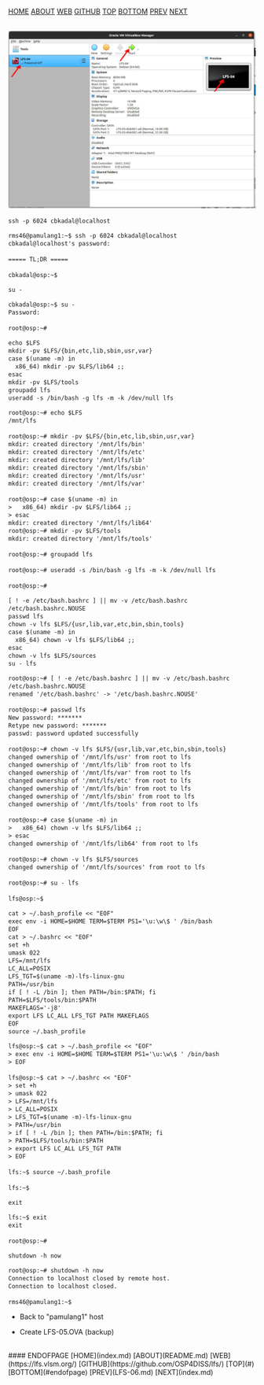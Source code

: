 ---
---

[HOME](index.md)
[ABOUT](README.md)
[WEB](https://lfs.vlsm.org/)
[GITHUB](https://github.com/OSP4DISS/lfs/)
[TOP](#)
[BOTTOM](#endofpage)
[PREV](LFS-06.md)
[NEXT](index.md)

<br>
<img src="pictures/LFS-A38.jpg" width="960">

```
ssh -p 6024 cbkadal@localhost

```

```
rms46@pamulang1:~$ ssh -p 6024 cbkadal@localhost
cbkadal@localhost's password:

===== TL;DR =====

cbkadal@osp:~$ 

```

```
su -
```

```
cbkadal@osp:~$ su -
Password:

root@osp:~#

```

```
echo $LFS
mkdir -pv $LFS/{bin,etc,lib,sbin,usr,var}
case $(uname -m) in
  x86_64) mkdir -pv $LFS/lib64 ;;
esac
mkdir -pv $LFS/tools
groupadd lfs
useradd -s /bin/bash -g lfs -m -k /dev/null lfs

```


```
root@osp:~# echo $LFS
/mnt/lfs

root@osp:~# mkdir -pv $LFS/{bin,etc,lib,sbin,usr,var}
mkdir: created directory '/mnt/lfs/bin'
mkdir: created directory '/mnt/lfs/etc'
mkdir: created directory '/mnt/lfs/lib'
mkdir: created directory '/mnt/lfs/sbin'
mkdir: created directory '/mnt/lfs/usr'
mkdir: created directory '/mnt/lfs/var'

root@osp:~# case $(uname -m) in
>   x86_64) mkdir -pv $LFS/lib64 ;;
> esac
mkdir: created directory '/mnt/lfs/lib64'
root@osp:~# mkdir -pv $LFS/tools
mkdir: created directory '/mnt/lfs/tools'

root@osp:~# groupadd lfs

root@osp:~# useradd -s /bin/bash -g lfs -m -k /dev/null lfs

root@osp:~# 

```

```
[ ! -e /etc/bash.bashrc ] || mv -v /etc/bash.bashrc /etc/bash.bashrc.NOUSE
passwd lfs
chown -v lfs $LFS/{usr,lib,var,etc,bin,sbin,tools}
case $(uname -m) in
  x86_64) chown -v lfs $LFS/lib64 ;;
esac
chown -v lfs $LFS/sources
su - lfs

```

```
root@osp:~# [ ! -e /etc/bash.bashrc ] || mv -v /etc/bash.bashrc /etc/bash.bashrc.NOUSE
renamed '/etc/bash.bashrc' -> '/etc/bash.bashrc.NOUSE'

root@osp:~# passwd lfs
New password: *******
Retype new password: *******
passwd: password updated successfully

root@osp:~# chown -v lfs $LFS/{usr,lib,var,etc,bin,sbin,tools}
changed ownership of '/mnt/lfs/usr' from root to lfs
changed ownership of '/mnt/lfs/lib' from root to lfs
changed ownership of '/mnt/lfs/var' from root to lfs
changed ownership of '/mnt/lfs/etc' from root to lfs
changed ownership of '/mnt/lfs/bin' from root to lfs
changed ownership of '/mnt/lfs/sbin' from root to lfs
changed ownership of '/mnt/lfs/tools' from root to lfs

root@osp:~# case $(uname -m) in
>   x86_64) chown -v lfs $LFS/lib64 ;;
> esac
changed ownership of '/mnt/lfs/lib64' from root to lfs

root@osp:~# chown -v lfs $LFS/sources
changed ownership of '/mnt/lfs/sources' from root to lfs

root@osp:~# su - lfs

lfs@osp:~$

```

```
cat > ~/.bash_profile << "EOF"
exec env -i HOME=$HOME TERM=$TERM PS1='\u:\w\$ ' /bin/bash
EOF
cat > ~/.bashrc << "EOF"
set +h
umask 022
LFS=/mnt/lfs
LC_ALL=POSIX
LFS_TGT=$(uname -m)-lfs-linux-gnu
PATH=/usr/bin
if [ ! -L /bin ]; then PATH=/bin:$PATH; fi
PATH=$LFS/tools/bin:$PATH
MAKEFLAGS='-j8'
export LFS LC_ALL LFS_TGT PATH MAKEFLAGS
EOF
source ~/.bash_profile

```

```
lfs@osp:~$ cat > ~/.bash_profile << "EOF"
> exec env -i HOME=$HOME TERM=$TERM PS1='\u:\w\$ ' /bin/bash
> EOF

lfs@osp:~$ cat > ~/.bashrc << "EOF"
> set +h
> umask 022
> LFS=/mnt/lfs
> LC_ALL=POSIX
> LFS_TGT=$(uname -m)-lfs-linux-gnu
> PATH=/usr/bin
> if [ ! -L /bin ]; then PATH=/bin:$PATH; fi
> PATH=$LFS/tools/bin:$PATH
> export LFS LC_ALL LFS_TGT PATH
> EOF

lfs:~$ source ~/.bash_profile

lfs:~$ 

```

```
exit

```


```
lfs:~$ exit
exit

root@osp:~# 
```

```
shutdown -h now

```

```
root@osp:~# shutdown -h now
Connection to localhost closed by remote host.
Connection to localhost closed.

rms46@pamulang1:~$

```

* Back to "pamulang1" host

* Create LFS-05.OVA (backup)

<br>
#### ENDOFPAGE
[HOME](index.md)
[ABOUT](README.md)
[WEB](https://lfs.vlsm.org/)
[GITHUB](https://github.com/OSP4DISS/lfs/)
[TOP](#)
[BOTTOM](#endofpage)
[PREV](LFS-06.md)
[NEXT](index.md)
<br>

